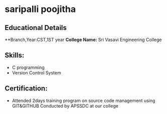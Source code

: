 # saripalli poojitha
## Educational Details
**Branch,Year:CST,1ST year
**College Name:** Sri Vasavi Engineering College
## Skills:
- C programming
- Version Control System
## Certification:
- Attended 2days training program on source code management using GIT&GITHUB Conducted by APSSDC at our college
